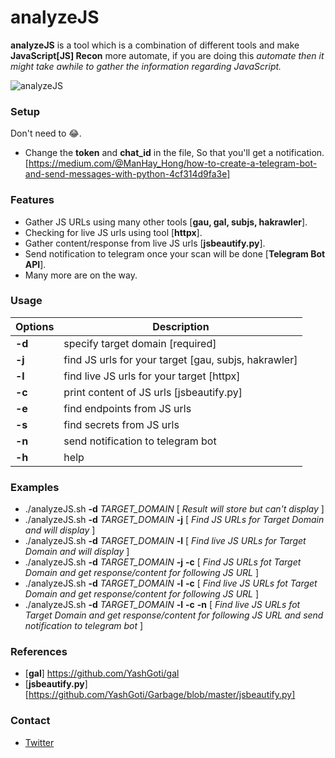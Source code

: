 # analyzeJS

**analyzeJS** is a tool which is a combination of different tools and make **JavaScript[JS] Recon** more automate, if you are doing this _automate then it might take awhile to gather the information regarding JavaScript._

![analyzeJS](https://github.com/YashGoti/analyzeJS/blob/master/logo.svg)

### Setup
Don't need to 😂.
* Change the **token** and  **chat_id** in the file, So that you'll get a notification. [https://medium.com/@ManHay_Hong/how-to-create-a-telegram-bot-and-send-messages-with-python-4cf314d9fa3e]

### Features
* Gather JS URLs using many other tools [**gau, gal, subjs, hakrawler**].
* Checking for live JS urls using tool [**httpx**].
* Gather content/response from live JS urls [**jsbeautify.py**].
* Send notification to telegram once your scan will be done [**Telegram Bot API**].
* Many more are on the way.

### Usage
|**Options**|**Description**|
|---|---|
|**-d**|specify target domain [required]|
|**-j**|find JS urls for your target [gau, subjs, hakrawler]|
|**-l**|find live JS urls for your target [httpx]|
|**-c**|print content of JS urls [jsbeautify.py]|
|**-e**|find endpoints from JS urls|
|**-s**|find secrets from JS urls|
|**-n**|send notification to telegram bot|
|**-h**|help|

### Examples
* ./analyzeJS.sh **-d** _TARGET_DOMAIN_ [ _Result will store but can't display_ ]
* ./analyzeJS.sh **-d** _TARGET_DOMAIN_ **-j** [ _Find JS URLs for Target Domain and will display_ ]
* ./analyzeJS.sh **-d** _TARGET_DOMAIN_ **-l** [ _Find live JS URLs for Target Domain and will display_ ]
* ./analyzeJS.sh **-d** _TARGET_DOMAIN_ **-j** **-c** [ _Find JS URLs fot Target Domain and get response/content for following JS URL_ ]
* ./analyzeJS.sh **-d** _TARGET_DOMAIN_ **-l** **-c** [ _Find live JS URLs fot Target Domain and get response/content for following JS URL_ ]
* ./analyzeJS.sh **-d** _TARGET_DOMAIN_ **-l** **-c** **-n** [ _Find live JS URLs fot Target Domain and get response/content for following JS URL and send notification to telegram bot_ ]

### References 
* [**gal**] https://github.com/YashGoti/gal
* [**jsbeautify.py**][https://github.com/YashGoti/Garbage/blob/master/jsbeautify.py]

### Contact
* [Twitter](https://twitter.com/_YashGoti_)
